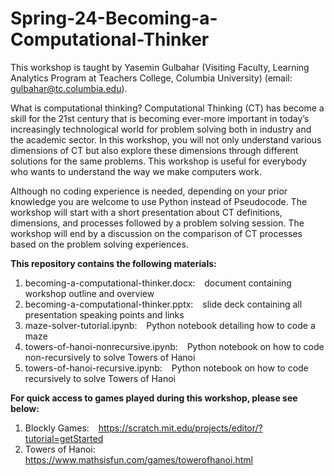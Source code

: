 # Spring-24-Becoming-a-Computational-Thinker

This workshop is taught by Yasemin Gulbahar (Visiting Faculty, Learning Analytics Program at Teachers College, Columbia University) (email: gulbahar@tc.columbia.edu).


What is computational thinking? Computational Thinking (CT) has become a skill for the 21st century that is becoming ever-more important in today’s increasingly technological world for problem solving both in industry and the academic sector. In this workshop, you will not only understand various dimensions of CT but also explore these dimensions through different solutions for the same problems. This workshop is useful for everybody who wants to understand the way we make computers work. 

Although no coding experience is needed, depending on your prior knowledge you are welcome to use Python instead of Pseudocode. The workshop will start with a short presentation about CT definitions, dimensions, and processes followed by a problem solving session. The workshop will end by a discussion on the comparison of CT processes based on the problem solving experiences. 


**This repository contains the following materials:**
  1. becoming-a-computational-thinker.docx: &ensp; document containing workshop outline and overview
  2. becoming-a-computational-thinker.pptx: &ensp; slide deck containing all presentation speaking points and links
  3. maze-solver-tutorial.ipynb: &ensp; Python notebook detailing how to code a maze
  4. towers-of-hanoi-nonrecursive.ipynb: &ensp; Python notebook on how to code non-recursively to solve Towers of Hanoi
  5. towers-of-hanoi-recursive.ipynb: &ensp; Python notebook on how to code recursively to solve Towers of Hanoi


**For quick access to games played during this workshop, please see below:**
  1. Blockly Games: &ensp; https://scratch.mit.edu/projects/editor/?tutorial=getStarted 
  2. Towers of Hanoi: &ensp; https://www.mathsisfun.com/games/towerofhanoi.html
